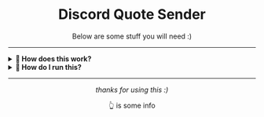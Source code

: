 <h1 align="center">Discord Quote Sender</h1>
<p align="center">Below are some stuff you will need :)</p>

---

<details>
  <summary><strong>💭 How does this work?</strong></summary>
  <ul>
    <li>Edit the Webhook URL in <code>source/quotesender.py</code></li>
    <li>Customize your quotes</li>
    <li>The sender runs in a loop and dispatches quotes at timed intervals</li>
    <li>You can tweak the timer duration</li>
    <li>Closing the sender stops the loop</li>
  </ul>
</details>

<details>
  <summary><strong>🚀 How do I run this?</strong></summary>
  <ul>
    <li>Download the files in the <code>source/</code> folder</li>
    <li>Make sure Python is installed (plus any dependencies!)</li>
    <li>Run it locally, or deploy to a cloud service for eternal quote spam</li>
  </ul>
</details>

---

<p align="center"><em>thanks for using this :)</em></p>
<p align="center">                                           👆 is some info</p>

